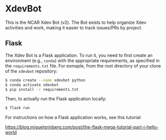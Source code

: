 XdevBot
=======

This is the NCAR Xdev Bot (v2).  The Bot exists to help organize Xdev activities and
work, making it easier to track issues/PRs by project.

Flask
-----

The Xdev Bot is a Flask application.  To run it, you need to first create an environment
(e.g., `conda`) with the appropriate requirements, as specified in the `requirements.txt`
file.  For exmaple, from the root directory of your clone of the `xdevbot` repository:

```bash
$ conda create --name xdevbot python
$ conda activate xdevbot
$ pip install -r requirements.txt
```

Then, to actually run the Flask application locally:

```bash
$ flask run
```

For instructions on how a Flask application works, see this tutorial:

https://blog.miguelgrinberg.com/post/the-flask-mega-tutorial-part-i-hello-world
